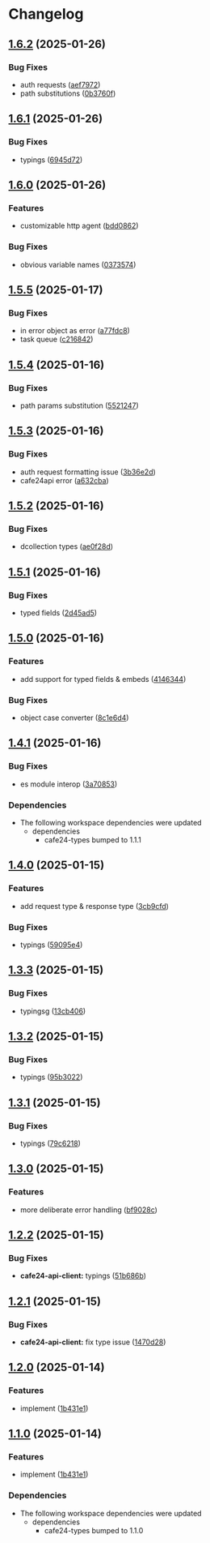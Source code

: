 # Changelog

## [1.6.2](https://github.com/01Joseph-Hwang10/cafe24.js/compare/cafe24-api-client-v1.6.1...cafe24-api-client-v1.6.2) (2025-01-26)


### Bug Fixes

* auth requests ([aef7972](https://github.com/01Joseph-Hwang10/cafe24.js/commit/aef7972161aa8c112c3335f8c12e534c2dfca809))
* path substitutions ([0b3760f](https://github.com/01Joseph-Hwang10/cafe24.js/commit/0b3760f08b8f4da9e585790fa955b3227bc76db9))

## [1.6.1](https://github.com/01Joseph-Hwang10/cafe24.js/compare/cafe24-api-client-v1.6.0...cafe24-api-client-v1.6.1) (2025-01-26)


### Bug Fixes

* typings ([6945d72](https://github.com/01Joseph-Hwang10/cafe24.js/commit/6945d72ef5ce83ac93fbb98186d1e5d450458dc2))

## [1.6.0](https://github.com/01Joseph-Hwang10/cafe24.js/compare/cafe24-api-client-v1.5.5...cafe24-api-client-v1.6.0) (2025-01-26)


### Features

* customizable http agent ([bdd0862](https://github.com/01Joseph-Hwang10/cafe24.js/commit/bdd086247e2be7ee1335ff4b1ab5ae031fd35103))


### Bug Fixes

* obvious variable names ([0373574](https://github.com/01Joseph-Hwang10/cafe24.js/commit/0373574bd1f6d2d4657a75c58d78412cc5ede59e))

## [1.5.5](https://github.com/01Joseph-Hwang10/cafe24.js/compare/cafe24-api-client-v1.5.4...cafe24-api-client-v1.5.5) (2025-01-17)


### Bug Fixes

* in error object as error ([a77fdc8](https://github.com/01Joseph-Hwang10/cafe24.js/commit/a77fdc89166ddc94e2b214bce23a606423ef00ed))
* task queue ([c216842](https://github.com/01Joseph-Hwang10/cafe24.js/commit/c216842457611eece1f578e61407bfa04d1cedc4))

## [1.5.4](https://github.com/01Joseph-Hwang10/cafe24.js/compare/cafe24-api-client-v1.5.3...cafe24-api-client-v1.5.4) (2025-01-16)


### Bug Fixes

* path params substitution ([5521247](https://github.com/01Joseph-Hwang10/cafe24.js/commit/55212470ccc695066f0b67873802e8b0710e5e9c))

## [1.5.3](https://github.com/01Joseph-Hwang10/cafe24.js/compare/cafe24-api-client-v1.5.2...cafe24-api-client-v1.5.3) (2025-01-16)


### Bug Fixes

* auth request formatting issue ([3b36e2d](https://github.com/01Joseph-Hwang10/cafe24.js/commit/3b36e2de7c4d22c1564facba67f28597afc1eb4f))
* cafe24api error ([a632cba](https://github.com/01Joseph-Hwang10/cafe24.js/commit/a632cba7d3cc1d6279b7459d1d8211246635d715))

## [1.5.2](https://github.com/01Joseph-Hwang10/cafe24.js/compare/cafe24-api-client-v1.5.1...cafe24-api-client-v1.5.2) (2025-01-16)


### Bug Fixes

* dcollection types ([ae0f28d](https://github.com/01Joseph-Hwang10/cafe24.js/commit/ae0f28d6af9f85d8fa0ecd211d1741d55d1bad64))

## [1.5.1](https://github.com/01Joseph-Hwang10/cafe24.js/compare/cafe24-api-client-v1.5.0...cafe24-api-client-v1.5.1) (2025-01-16)


### Bug Fixes

* typed fields ([2d45ad5](https://github.com/01Joseph-Hwang10/cafe24.js/commit/2d45ad52d60ee39344e96c4b509ea29e91ac8fd1))

## [1.5.0](https://github.com/01Joseph-Hwang10/cafe24.js/compare/cafe24-api-client-v1.4.1...cafe24-api-client-v1.5.0) (2025-01-16)


### Features

* add support for typed fields & embeds ([4146344](https://github.com/01Joseph-Hwang10/cafe24.js/commit/41463443b0c85a3c0bbdaf4329b1bdc01c6940c3))


### Bug Fixes

* object case converter ([8c1e6d4](https://github.com/01Joseph-Hwang10/cafe24.js/commit/8c1e6d4ad7359504b17cedb46dba354e64338f65))

## [1.4.1](https://github.com/01Joseph-Hwang10/cafe24.js/compare/cafe24-api-client-v1.4.0...cafe24-api-client-v1.4.1) (2025-01-16)


### Bug Fixes

* es module interop ([3a70853](https://github.com/01Joseph-Hwang10/cafe24.js/commit/3a70853ea338dcbb0a48b3fc03173c282b278c39))


### Dependencies

* The following workspace dependencies were updated
  * dependencies
    * cafe24-types bumped to 1.1.1

## [1.4.0](https://github.com/01Joseph-Hwang10/cafe24.js/compare/cafe24-api-client-v1.3.3...cafe24-api-client-v1.4.0) (2025-01-15)


### Features

* add request type & response type ([3cb9cfd](https://github.com/01Joseph-Hwang10/cafe24.js/commit/3cb9cfd3e42f49bea2a8a6cd41b521dada99a280))


### Bug Fixes

* typings ([59095e4](https://github.com/01Joseph-Hwang10/cafe24.js/commit/59095e43a9c7c02cb5e2aab90fcd4d9870ac97b0))

## [1.3.3](https://github.com/01Joseph-Hwang10/cafe24.js/compare/cafe24-api-client-v1.3.2...cafe24-api-client-v1.3.3) (2025-01-15)


### Bug Fixes

* typingsg ([13cb406](https://github.com/01Joseph-Hwang10/cafe24.js/commit/13cb40684a4e10ea27324b69e76cc57dfbfa131c))

## [1.3.2](https://github.com/01Joseph-Hwang10/cafe24.js/compare/cafe24-api-client-v1.3.1...cafe24-api-client-v1.3.2) (2025-01-15)


### Bug Fixes

* typings ([95b3022](https://github.com/01Joseph-Hwang10/cafe24.js/commit/95b302244ef8f378392640967b75754ad886527a))

## [1.3.1](https://github.com/01Joseph-Hwang10/cafe24.js/compare/cafe24-api-client-v1.3.0...cafe24-api-client-v1.3.1) (2025-01-15)


### Bug Fixes

* typings ([79c6218](https://github.com/01Joseph-Hwang10/cafe24.js/commit/79c621855b6778e80a122d2fdc9b448fc9a10dc4))

## [1.3.0](https://github.com/01Joseph-Hwang10/cafe24.js/compare/cafe24-api-client-v1.2.2...cafe24-api-client-v1.3.0) (2025-01-15)


### Features

* more deliberate error handling ([bf9028c](https://github.com/01Joseph-Hwang10/cafe24.js/commit/bf9028c87fa2d07c72ada6d11275e8718fff434a))

## [1.2.2](https://github.com/01Joseph-Hwang10/cafe24.js/compare/cafe24-api-client-v1.2.1...cafe24-api-client-v1.2.2) (2025-01-15)


### Bug Fixes

* **cafe24-api-client:** typings ([51b686b](https://github.com/01Joseph-Hwang10/cafe24.js/commit/51b686ba85ebfe55b5b4ae400e0d835506acbdb7))

## [1.2.1](https://github.com/01Joseph-Hwang10/cafe24.js/compare/cafe24-api-client-v1.2.0...cafe24-api-client-v1.2.1) (2025-01-15)


### Bug Fixes

* **cafe24-api-client:** fix type issue ([1470d28](https://github.com/01Joseph-Hwang10/cafe24.js/commit/1470d28d15efeb6eccf1ecefae9ce1dcb69d3684))

## [1.2.0](https://github.com/01Joseph-Hwang10/cafe24.js/compare/cafe24-api-client-v1.1.0...cafe24-api-client-v1.2.0) (2025-01-14)


### Features

* implement ([1b431e1](https://github.com/01Joseph-Hwang10/cafe24.js/commit/1b431e1865c41e426dd2e8c0911fbe043785e0a1))

## [1.1.0](https://github.com/01Joseph-Hwang10/cafe24.js/compare/cafe24api-client-v1.0.0...cafe24api-client-v1.1.0) (2025-01-14)


### Features

* implement ([1b431e1](https://github.com/01Joseph-Hwang10/cafe24.js/commit/1b431e1865c41e426dd2e8c0911fbe043785e0a1))


### Dependencies

* The following workspace dependencies were updated
  * dependencies
    * cafe24-types bumped to 1.1.0

